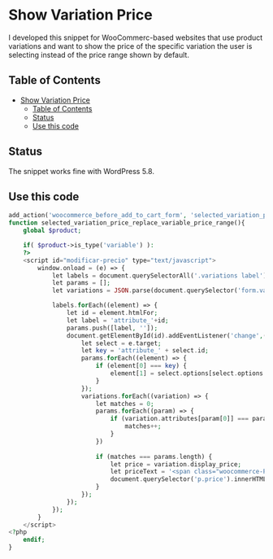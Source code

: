# Show Variation Price

I developed this snippet for WooCommerc-based websites that use product variations and want to show the price of the specific variation the user is selecting instead of the price range shown by default.

## Table of Contents

- [Show Variation Price](#show-variation-price)
  - [Table of Contents](#table-of-contents)
  - [Status](#status)
  - [Use this code](#use-this-code)

## Status

The snippet works fine with WordPress 5.8.

## Use this code

```php
add_action('woocommerce_before_add_to_cart_form', 'selected_variation_price_replace_variable_price_range');
function selected_variation_price_replace_variable_price_range(){
    global $product;

    if( $product->is_type('variable') ):
    ?>
    <script id="modificar-precio" type="text/javascript">
        window.onload = (e) => {
            let labels = document.querySelectorAll('.variations label');
            let params = [];
            let variations = JSON.parse(document.querySelector('form.variations_form.cart').getAttribute('data-product_variations'));

            labels.forEach((element) => {
                let id = element.htmlFor;
                let label = 'attribute_'+id;
                params.push([label, '']);
                document.getElementById(id).addEventListener('change',(e) => {
                    let select = e.target;
                    let key = 'attribute_' + select.id;
                    params.forEach((element) => {
                        if (element[0] === key) {
                            element[1] = select.options[select.options.selectedIndex].value;
                        }
                    });
                    variations.forEach((variation) => {
                        let matches = 0;
                        params.forEach((param) => {
                            if (variation.attributes[param[0]] === param[1]) {
                                matches++;
                            }
                        })
                        
                        if (matches === params.length) {
                            let price = variation.display_price;
                            let priceText = '<span class="woocommerce-Price-amount amount"><bdi>'+price+',00<span class="woocommerce-Price-currencySymbol">€</span></bdi></span>';
                            document.querySelector('p.price').innerHTML = priceText;
                        }
                    });
                });
            });
        }
    </script>
<?php
    endif;
}
```

